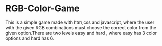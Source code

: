 # RGB-Color-Game

This is a simple game made with htm,css and javascript, where the user with the given RGB combinations must choose the correct color from the given option.There are two levels easy and hard , where easy has 3 color options and hard has 6.


